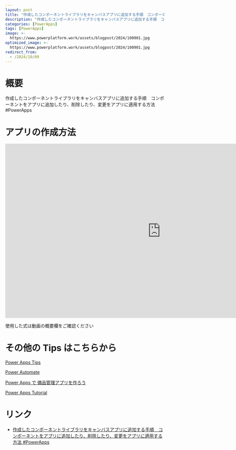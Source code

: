 ```yaml
---
layout: post
title: "作成したコンポーネントライブラリをキャンバスアプリに追加する手順　コンポーネントをアプリに追加したり、削除したり、変更をアプリに適用する方法 #PowerApps"
description: "作成したコンポーネントライブラリをキャンバスアプリに追加する手順　コンポーネントをアプリに追加したり、削除したり、変更をアプリに適用する方法 #PowerAppsを動画で分かりやすく解説"
categories: [PowerApps]
tags: [PowerApps]
image: >-
  https://www.powerplatform.work/assets/blogpost/2024/100901.jpg
optimized_image: >-
  https://www.powerplatform.work/assets/blogpost/2024/100901.jpg
redirect_from:
  - /2024/10/09
---
```



#  概要

作成したコンポーネントライブラリをキャンバスアプリに追加する手順　コンポーネントをアプリに追加したり、削除したり、変更をアプリに適用する方法 #PowerApps


# アプリの作成方法

<iframe width="983" height="553" src="https://www.youtube.com/embed/jjGeiToUaDA" title="YouTube video player" frameborder="0" allow="accelerometer; autoplay; clipboard-write; encrypted-media; gyroscope; picture-in-picture" allowfullscreen></iframe>


使用した式は動画の概要欄をご確認ください


# その他の Tips はこちらから

[Power Apps Tips](https://www.youtube.com/watch?v=VrAQf3JQ7yM&list=PLVhFi1fb3DqakSLVMn22DDcySXh9jtzi- )


[Power Automate](https://www.youtube.com/watch?v=-YnJYT0ASEM&list=PLVhFi1fb3Dqbzic6GieqnLFgD3aTj-eHA)


[Power Apps で 備品管理アプリを作ろう](https://www.youtube.com/playlist?list=PLVhFi1fb3DqZM3HKb8Hea6XEL96990Fyn)


[Power Apps Tutorial](https://www.youtube.com/playlist?list=PLVhFi1fb3DqalxpL974VvAJvV4iWoSbe_)


# リンク


- [作成したコンポーネントライブラリをキャンバスアプリに追加する手順　コンポーネントをアプリに追加したり、削除したり、変更をアプリに適用する方法 #PowerApps](https://www.youtube.com/watch?v=jjGeiToUaDA)


